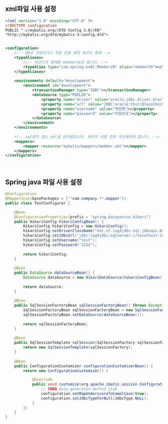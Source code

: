 <!-- --- --><!-- title: 설정 --><!-- updated: 2023-01-06 07:48:54Z --><!-- created: 2022-12-14 07:59:34Z --><!-- latitude: 37.26357270 --><!-- longitude: 127.02860090 --><!-- altitude: 0.0000 --><!-- --- -->## xml파일 사용 설정```xml<?xml version="1.0" encoding="UTF-8" ?><!DOCTYPE configurationPUBLIC "-//mybatis.org//DTD Config 3.0//EN""http://mybatis.org/dtd/mybatis-3-config.dtd"><configuration>	<!-- DB로 전달하거나 전달 받을 때의 레코드 형태 -->	<typeAliases>    	<!-- 레코드의 형태를 memberVO로 합니다. -->		<typeAlias type="com.spring.ex01.MemberVO" alias="memberVO"></typeAlias>	</typeAliases>		<environments default="development">		<environment id="development">			<transactionManager type="JDBC"></transactionManager>			<dataSource type="POOLED">				<property name="driver" value="oracle.jdbc.driver.OracleDriver"></property>				<property name="url" value="JDBC:oracle:thin:@localhost:1521:XE"></property>				<property name="username" value="계정명"></property>				<property name="password" value="비밀번호"></property>			</dataSource>		</environment>	</environments>		<!-- sql문이 있는 xml을 읽어들입니다. 패키지 이름 전부 작성해줘야 합니다. -->	<mappers>		<mapper resource="mybatis/mappers/member.xml"></mapper>	</mappers></configuration>```<br>## Spring java 파일 사용 설정```java@Configuration@MapperScan(basePackages = {""com.company.**.mapper"})public class TestConfigurer {	@Bean	@ConfigurationProperties(prefix = "spring.datasource.hikari")	public HikariConfig hikariConfigBean() {		HikariConfig hikariConfig = new HikariConfig();		hikariConfig.setDriverClassName("net.sf.log4jdbc.sql.jdbcapi.DriverSpy");		hikariConfig.setJdbcUrl("jdbc:log4jdbc:sqlserver://localhost:1433;databaseName=TEST");		hikariConfig.setUsername("test");		hikariConfig.setPassword("1234");				return hikariConfig;	}		@Bean	public DataSource dataSourceBean() {		DataSource dataSource = new HikariDataSource(hikariConfigBean());				return dataSource;	}		@Bean	public SqlSessionFactoryBean sqlSessionFactoryBean() throws Exception {		SqlSessionFactoryBean sqlSessionFactoryBean = new SqlSessionFactoryBean();		sqlSessionFactoryBean.setDataSource(dataSourceBean());				return sqlSessionFactoryBean;	}	    @Bean    public SqlSessionTemplate sqlSession(SqlSessionFactory sqlSessionFactory) {        return new SqlSessionTemplate(sqlSessionFactory);    }		@Bean	public ConfigurationCustomizer configurationCustomizerBean() {		return new ConfigurationCustomizer() {			@Override			public void customize(org.apache.ibatis.session.Configuration configuration) {				// TODO Auto-generated method stub				configuration.setMapUnderscoreToCamelCase(true);				configuration.setJdbcTypeForNull(JdbcType.NULL);			}		};	}}```